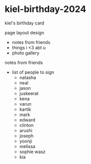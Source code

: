 # kiel-birthday-2024
kiel's birthday card


page layout design

- notes from friends
- things i <3 abt u
- photo gallery


notes from friends
- list of people to sign
  - natasha
  - neal
  - jason
  - juskeerat
  - kena
  - varun
  - kartik
  - mark
  - edward
  - clinton
  - arushi
  - joseph
  - yoonji
  - melissa
  - sophie wasz
  - kia
